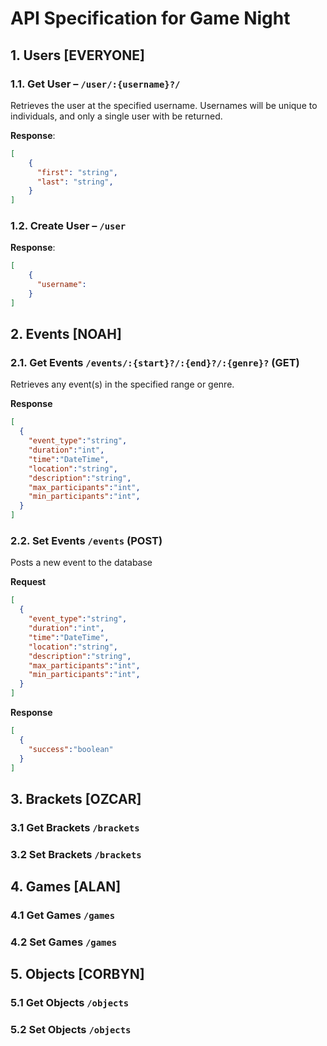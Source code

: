 # API Specification for Game Night

## 1. Users [EVERYONE]

### 1.1. Get User – `/user/:{username}?/`

Retrieves the user at the specified username. Usernames will be unique to individuals, and only a single user with be returned.

**Response**:

```json
[
    {
      "first": "string",
      "last": "string",
    }
]
```

### 1.2. Create User – `/user`

**Response**:

```json
[
    {
      "username": 
    }
]
```

## 2. Events [NOAH]

### 2.1. Get Events `/events/:{start}?/:{end}?/:{genre}?` (GET)
Retrieves any event(s) in the specified range or genre. 

**Response**
```json
[
  {
    "event_type":"string",
    "duration":"int",
    "time":"DateTime",
    "location":"string",
    "description":"string",
    "max_participants":"int",
    "min_participants":"int",
  }
]
```

### 2.2. Set Events `/events` (POST)
Posts a new event to the database 

**Request**
```json
[
  {
    "event_type":"string",
    "duration":"int",
    "time":"DateTime",
    "location":"string",
    "description":"string",
    "max_participants":"int",
    "min_participants":"int",
  }
]
```
**Response**
```json
[
  {
    "success":"boolean"
  }
]
```

## 3. Brackets [OZCAR]

### 3.1 Get Brackets `/brackets`

### 3.2 Set Brackets `/brackets`

## 4. Games [ALAN]

### 4.1 Get Games `/games`

### 4.2 Set Games `/games`

## 5. Objects [CORBYN]

### 5.1 Get Objects `/objects`

### 5.2 Set Objects `/objects`